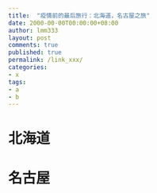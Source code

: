 ```yaml
---
title:  "疫情前的最后旅行：北海道，名古屋之旅"
date: 2000-00-00T00:00:00+08:00
author: lmm333
layout: post
comments: true
published: true
permalink: /link_xxx/
categories:
- x
tags:
- a
- b
---
```

# 北海道

## 

# 名古屋
